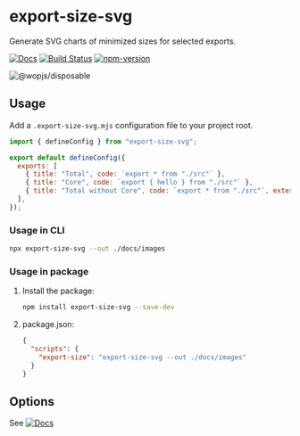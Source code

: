 # export-size-svg

Generate SVG charts of minimized sizes for selected exports.

[![Docs](https://img.shields.io/badge/Docs-read-%23fdf9f5)](https://crimx.github.io/export-size-svg/)
[![Build Status](https://github.com/crimx/export-size-svg/actions/workflows/build.yml/badge.svg)](https://github.com/crimx/export-size-svg/actions/workflows/build.yml)
[![npm-version](https://img.shields.io/npm/v/export-size-svg.svg)](https://www.npmjs.com/package/export-size-svg)

![@wopjs/disposable](https://crimx.github.io/export-size-svg/images/export-size.svg)

## Usage

Add a `.export-size-svg.mjs` configuration file to your project root.

```javascript
import { defineConfig } from "export-size-svg";

export default defineConfig({
  exports: [
    { title: "Total", code: `export * from "./src"` },
    { title: "Core", code: `export { hello } from "./src"` },
    { title: "Total without Core", code: `export * from "./src"`, externals: ["./core"] },
  ],
});
```

### Usage in CLI

```bash
npx export-size-svg --out ./docs/images
```

### Usage in package

1. Install the package:
   ```bash
   npm install export-size-svg --save-dev
   ```
2. package.json:
   ```json
   {
     "scripts": {
       "export-size": "export-size-svg --out ./docs/images"
     }
   }
   ```

## Options

See [![Docs](https://img.shields.io/badge/Docs-read-%23fdf9f5)](https://crimx.github.io/export-size-svg/)
